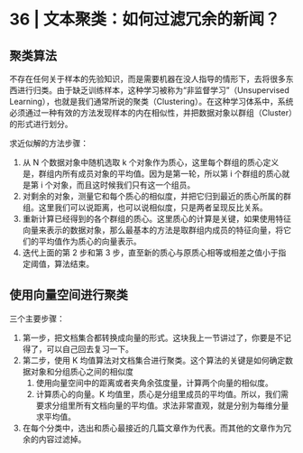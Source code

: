 # 36 | 文本聚类：如何过滤冗余的新闻？

## 聚类算法

不存在任何关于样本的先验知识，而是需要机器在没人指导的情形下，去将很多东西进行归类。由于缺乏训练样本，这种学习被称为“非监督学习”（Unsupervised Learning），也就是我们通常所说的聚类（Clustering）。在这种学习体系中，系统必须通过一种有效的方法发现样本的内在相似性，并把数据对象以群组（Cluster）的形式进行划分。

求近似解的方法步骤：

1. 从 N 个数据对象中随机选取 k 个对象作为质心，这里每个群组的质心定义是，群组内所有成员对象的平均值。因为是第一轮，所以第 i 个群组的质心就是第 i 个对象，而且这时候我们只有这一个组员。
2. 对剩余的对象，测量它和每个质心的相似度，并把它归到最近的质心所属的群组。这里我们可以说距离，也可以说相似度，只是两者呈现反比关系。
3. 重新计算已经得到的各个群组的质心。这里质心的计算是关键，如果使用特征向量来表示的数据对象，那么最基本的方法是取群组内成员的特征向量，将它们的平均值作为质心的向量表示。
4. 迭代上面的第 2 步和第 3 步，直至新的质心与原质心相等或相差之值小于指定阈值，算法结束。

## 使用向量空间进行聚类

三个主要步骤：

1. 第一步，把文档集合都转换成向量的形式。这块我上一节讲过了，你要是不记得了，可以自己回去复习一下。
2. 第二步，使用 K 均值算法对文档集合进行聚类。这个算法的关键是如何确定数据对象和分组质心之间的相似度
   1. 使用向量空间中的距离或者夹角余弦度量，计算两个向量的相似度。
   2. 计算质心的向量。K 均值里，质心是分组里成员的平均值。所以，我们需要求分组里所有文档向量的平均值。求法非常直观，就是分别为每维分量求平均值。
3. 在每个分类中，选出和质心最接近的几篇文章作为代表。而其他的文章作为冗余的内容过滤掉。